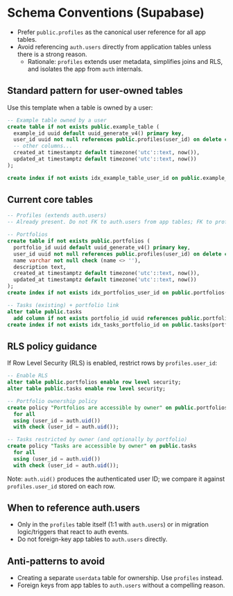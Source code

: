 # Schema Conventions (Supabase)

- Prefer `public.profiles` as the canonical user reference for all app tables.
- Avoid referencing `auth.users` directly from application tables unless there is a strong reason.
  - Rationale: `profiles` extends user metadata, simplifies joins and RLS, and isolates the app from `auth` internals.

## Standard pattern for user-owned tables

Use this template when a table is owned by a user:

```sql
-- Example table owned by a user
create table if not exists public.example_table (
  example_id uuid default uuid_generate_v4() primary key,
  user_id uuid not null references public.profiles(user_id) on delete cascade,
  -- other columns...
  created_at timestamptz default timezone('utc'::text, now()),
  updated_at timestamptz default timezone('utc'::text, now())
);

create index if not exists idx_example_table_user_id on public.example_table(user_id);
```

## Current core tables

```sql
-- Profiles (extends auth.users)
-- Already present. Do not FK to auth.users from app tables; FK to profiles instead.

-- Portfolios
create table if not exists public.portfolios (
  portfolio_id uuid default uuid_generate_v4() primary key,
  user_id uuid not null references public.profiles(user_id) on delete cascade,
  name varchar not null check (name <> ''),
  description text,
  created_at timestamptz default timezone('utc'::text, now()),
  updated_at timestamptz default timezone('utc'::text, now())
);
create index if not exists idx_portfolios_user_id on public.portfolios(user_id);

-- Tasks (existing) + portfolio link
alter table public.tasks
  add column if not exists portfolio_id uuid references public.portfolios(portfolio_id) on delete set null;
create index if not exists idx_tasks_portfolio_id on public.tasks(portfolio_id);
```

## RLS policy guidance

If Row Level Security (RLS) is enabled, restrict rows by `profiles.user_id`:

```sql
-- Enable RLS
alter table public.portfolios enable row level security;
alter table public.tasks enable row level security;

-- Portfolio ownership policy
create policy "Portfolios are accessible by owner" on public.portfolios
  for all
  using (user_id = auth.uid())
  with check (user_id = auth.uid());

-- Tasks restricted by owner (and optionally by portfolio)
create policy "Tasks are accessible by owner" on public.tasks
  for all
  using (user_id = auth.uid())
  with check (user_id = auth.uid());
```

Note: `auth.uid()` produces the authenticated user ID; we compare it against `profiles.user_id` stored on each row.

## When to reference auth.users

- Only in the `profiles` table itself (1:1 with `auth.users`) or in migration logic/triggers that react to auth events.
- Do not foreign-key app tables to `auth.users` directly.

## Anti-patterns to avoid

- Creating a separate `userdata` table for ownership. Use `profiles` instead.
- Foreign keys from app tables to `auth.users` without a compelling reason.


